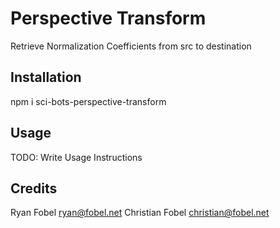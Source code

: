 # Perspective Transform

Retrieve Normalization Coefficients from src to destination

## Installation

npm i sci-bots-perspective-transform

## Usage

TODO: Write Usage Instructions

## Credits

Ryan Fobel ryan@fobel.net
Christian Fobel christian@fobel.net
